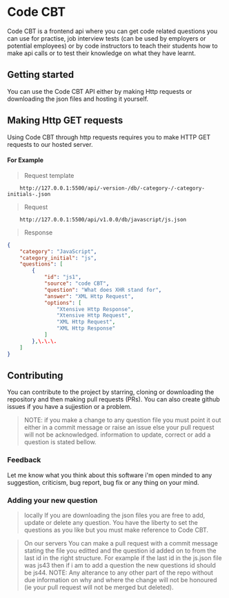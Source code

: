 # Code CBT
Code CBT is a frontend api where you can get code related questions you can use for practise, job interview tests (can be used by employers or potential employees) or by code instructors to teach their students how to make api calls or to test their knowledge on what they have learnt.

## Getting started
You can use the Code CBT API either by making Http requests or downloading the json files and hosting it yourself.

## Making Http GET requests
Using Code CBT through http requests requires you to make HTTP GET requests to our hosted server.

#### For Example

> Request template
```
    http://127.0.0.1:5500/api/-version-/db/-category-/-category-initials-.json
```

> Request
```
    http://127.0.0.1:5500/api/v1.0.0/db/javascript/js.json
```

> Response
```json
{
    "category": "JavaScript",
    "category_initial": "js",
    "questions": [
        {
            "id": "js1",
            "source": "code CBT",
            "question": "What does XHR stand for",
            "answer": "XML Http Request",
            "options": [
                "Xtensive Http Response",
                "Xtensive Http Request",
                "XML Http Request",
                "XML Http Response"
            ]
        },\.\.\.
    ]
} 
```

## Contributing 
You can contribute to the project by starring, cloning or downloading the repository and then making pull requests (PRs). You can also create github issues if you have a sujjestion or a problem. 

> NOTE: if you make a change to any question file you must point it out either in a commit  message or raise an issue else your pull request will not be acknowledged. information to update, correct or add a question is stated bellow.

### Feedback 
Let me know what you think about this software i'm open minded to any suggestion, criticism, bug report, bug fix or any thing on your mind.

### Adding your new question 
> locally 
If you are downloading the json files you are free to add, update or delete any question. You have the liberty to set the questions as you like but you must make reference to Code CBT.

>On our servers
You can make a pull request with a commit message stating the file you editted and the question id added on to from the last id in the right structure. For example if the last id in the js.json file was js43 then if i am to add a question the new questions id should be js44.
> NOTE: Any alterance to any other part of the repo without due information on why and where the change will not be honoured (ie your pull request will not be merged but deleted).

